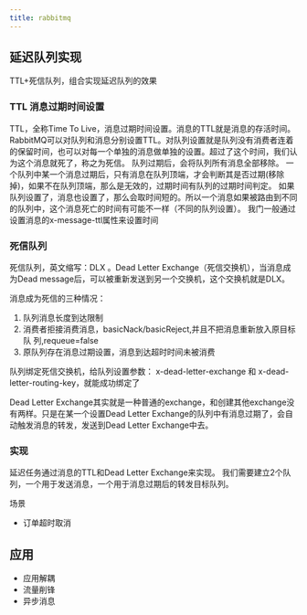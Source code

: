 ```yaml
---
title: rabbitmq
---
```

## 延迟队列实现
TTL+死信队列，组合实现延迟队列的效果

### TTL 消息过期时间设置
TTL，全称Time To Live，消息过期时间设置。消息的TTL就是消息的存活时间。RabbitMQ可以对队列和消息分别设置TTL。对队列设置就是队列没有消费者连着的保留时间，也可以对每一个单独的消息做单独的设置。超过了这个时间，我们认为这个消息就死了，称之为死信。
队列过期后，会将队列所有消息全部移除。 一个队列中某一个消息过期后，只有消息在队列顶端，才会判断其是否过期(移除掉)，如果不在队列顶端，那么是无效的，过期时间有队列的过期时间判定。
如果队列设置了，消息也设置了，那么会取时间短的。所以一个消息如果被路由到不同的队列中，这个消息死亡的时间有可能不一样（不同的队列设置）。
我门一般通过设置消息的x-message-ttl属性来设置时间

### 死信队列
死信队列，英文缩写：DLX 。Dead Letter Exchange（死信交换机），当消息成为Dead message后，可以被重新发送到另一个交换机，这个交换机就是DLX。


消息成为死信的三种情况：

1.  队列消息长度到达限制
2.  消费者拒接消费消息，basicNack/basicReject,并且不把消息重新放入原目标队 列,requeue=false
3.  原队列存在消息过期设置，消息到达超时时间未被消费

队列绑定死信交换机，给队列设置参数： x-dead-letter-exchange 和 x-dead-letter-routing-key，就能成功绑定了

Dead Letter Exchange其实就是一种普通的exchange，和创建其他exchange没有两样。只是在某一个设置Dead Letter Exchange的队列中有消息过期了，会自动触发消息的转发，发送到Dead Letter Exchange中去。

### 实现
延迟任务通过消息的TTL和Dead Letter Exchange来实现。
我们需要建立2个队列，一个用于发送消息，一个用于消息过期后的转发目标队列。

场景
- 订单超时取消
## 应用
- 应用解耦
- 流量削锋
- 异步消息